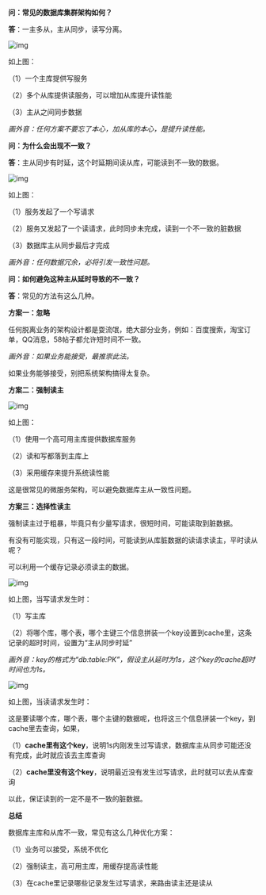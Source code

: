 **问：常见的数据库集群架构如何？**

**答**：一主多从，主从同步，读写分离。

![img](https://img.yluchao.cn/typora/1e3f008faaace1c425a7a49804d0a29f.webp)

如上图：

（1）一个主库提供写服务

（2）多个从库提供读服务，可以增加从库提升读性能

（3）主从之间同步数据

*画外音：任何方案不要忘了本心，加从库的本心，是提升读性能。*

 

**问：为什么会出现不一致？**

**答**：主从同步有时延，这个时延期间读从库，可能读到不一致的数据。

![img](https://img.yluchao.cn/typora/7a65c7598eef8aedfcc9d14e9b23aaa3.webp)

如上图：

（1）服务发起了一个写请求

（2）服务又发起了一个读请求，此时同步未完成，读到一个不一致的脏数据

（3）数据库主从同步最后才完成

*画外音：任何数据冗余，必将引发一致性问题。*

 

**问：如何避免这种主从延时导致的不一致？**

**答**：常见的方法有这么几种。

 

**方案一：忽略**

任何脱离业务的架构设计都是耍流氓，绝大部分业务，例如：百度搜索，淘宝订单，QQ消息，58帖子都允许短时间不一致。

*画外音：如果业务能接受，最推崇此法。*

 

如果业务能够接受，别把系统架构搞得太复杂。

 

**方案二：强制读主**

![img](https://img.yluchao.cn/typora/d1c7b3f32fc2d163e8b8391449276980.webp)

如上图：

（1）使用一个高可用主库提供数据库服务

（2）读和写都落到主库上

（3）采用缓存来提升系统读性能

这是很常见的微服务架构，可以避免数据库主从一致性问题。

 

**方案三：选择性读主**

强制读主过于粗暴，毕竟只有少量写请求，很短时间，可能读取到脏数据。

 

有没有可能实现，只有这一段时间，可能读到从库脏数据的读请求读主，平时读从呢？

 

可以利用一个缓存记录必须读主的数据。

![img](https://img.yluchao.cn/typora/5625b902013f2f02f386fc9d71a24646.webp)

如上图，当写请求发生时：

（1）写主库

（2）将哪个库，哪个表，哪个主键三个信息拼装一个key设置到cache里，这条记录的超时时间，设置为“主从同步时延”

*画外音：key的格式为“db:table:PK”，假设主从延时为1s，这个key的cache超时时间也为1s。*

 

![img](https://img.yluchao.cn/typora/e916ac6a3eff2fdce8f9b1d0fb9bd402.webp)

如上图，当读请求发生时：

这是要读哪个库，哪个表，哪个主键的数据呢，也将这三个信息拼装一个key，到cache里去查询，如果，

（1）**cache里有这个key**，说明1s内刚发生过写请求，数据库主从同步可能还没有完成，此时就应该去主库查询

（2）**cache里没有这个key**，说明最近没有发生过写请求，此时就可以去从库查询

以此，保证读到的一定不是不一致的脏数据。

**总结**

数据库主库和从库不一致，常见有这么几种优化方案：

（1）业务可以接受，系统不优化

（2）强制读主，高可用主库，用缓存提高读性能

（3）在cache里记录哪些记录发生过写请求，来路由读主还是读从